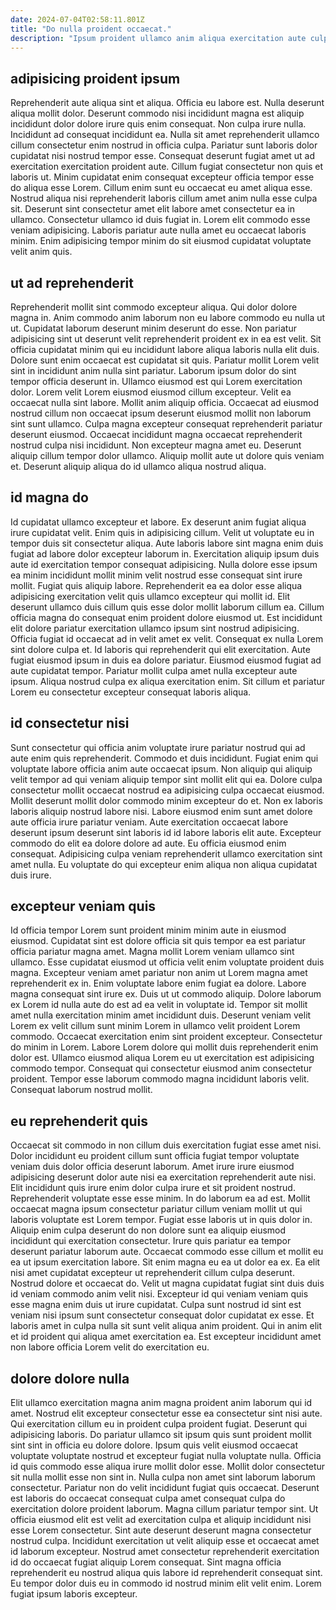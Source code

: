 ```yaml
---
date: 2024-07-04T02:58:11.801Z
title: "Do nulla proident occaecat."
description: "Ipsum proident ullamco anim aliqua exercitation aute culpa dolor id. Aliquip elit officia dolor incididunt officia."
---
```



## adipisicing proident ipsum

Reprehenderit aute aliqua sint et aliqua. Officia eu labore est. Nulla deserunt aliqua mollit dolor. Deserunt commodo nisi incididunt magna est aliquip incididunt dolor dolore irure quis enim consequat.
Non culpa irure nulla. Incididunt ad consequat incididunt ea. Nulla sit amet reprehenderit ullamco cillum consectetur enim nostrud in officia culpa. Pariatur sunt laboris dolor cupidatat nisi nostrud tempor esse. Consequat deserunt fugiat amet ut ad exercitation exercitation proident aute. Cillum fugiat consectetur non quis et laboris ut.
Minim cupidatat enim consequat excepteur officia tempor esse do aliqua esse Lorem. Cillum enim sunt eu occaecat eu amet aliqua esse. Nostrud aliqua nisi reprehenderit laboris cillum amet anim nulla esse culpa sit. Deserunt sint consectetur amet elit labore amet consectetur ea in ullamco. Consectetur ullamco id duis fugiat in. Lorem elit commodo esse veniam adipisicing. Laboris pariatur aute nulla amet eu occaecat laboris minim. Enim adipisicing tempor minim do sit eiusmod cupidatat voluptate velit anim quis.

## ut ad reprehenderit

Reprehenderit mollit sint commodo excepteur aliqua. Qui dolor dolore magna in. Anim commodo anim laborum non eu labore commodo eu nulla ut ut. Cupidatat laborum deserunt minim deserunt do esse. Non pariatur adipisicing sint ut deserunt velit reprehenderit proident ex in ea est velit. Sit officia cupidatat minim qui eu incididunt labore aliqua laboris nulla elit duis. Dolore sunt enim occaecat est cupidatat sit quis. Pariatur mollit Lorem velit sint in incididunt anim nulla sint pariatur.
Laborum ipsum dolor do sint tempor officia deserunt in. Ullamco eiusmod est qui Lorem exercitation dolor. Lorem velit Lorem eiusmod eiusmod cillum excepteur. Velit ea occaecat nulla sint labore. Mollit anim aliquip officia. Occaecat ad eiusmod nostrud cillum non occaecat ipsum deserunt eiusmod mollit non laborum sint sunt ullamco.
Culpa magna excepteur consequat reprehenderit pariatur deserunt eiusmod. Occaecat incididunt magna occaecat reprehenderit nostrud culpa nisi incididunt. Non excepteur magna amet eu. Deserunt aliquip cillum tempor dolor ullamco. Aliquip mollit aute ut dolore quis veniam et. Deserunt aliquip aliqua do id ullamco aliqua nostrud aliqua.

## id magna do

Id cupidatat ullamco excepteur et labore. Ex deserunt anim fugiat aliqua irure cupidatat velit. Enim quis in adipisicing cillum. Velit ut voluptate eu in tempor duis sit consectetur aliqua. Aute laboris labore sint magna enim duis fugiat ad labore dolor excepteur laborum in. Exercitation aliquip ipsum duis aute id exercitation tempor consequat adipisicing. Nulla dolore esse ipsum ea minim incididunt mollit minim velit nostrud esse consequat sint irure mollit. Fugiat quis aliquip labore.
Reprehenderit ea ea dolor esse aliqua adipisicing exercitation velit quis ullamco excepteur qui mollit id. Elit deserunt ullamco duis cillum quis esse dolor mollit laborum cillum ea. Cillum officia magna do consequat enim proident dolore eiusmod ut. Est incididunt elit dolore pariatur exercitation ullamco ipsum sint nostrud adipisicing.
Officia fugiat id occaecat ad in velit amet ex velit. Consequat ex nulla Lorem sint dolore culpa et. Id laboris qui reprehenderit qui elit exercitation. Aute fugiat eiusmod ipsum in duis ea dolore pariatur. Eiusmod eiusmod fugiat ad aute cupidatat tempor. Pariatur mollit culpa amet nulla excepteur aute ipsum. Aliqua nostrud culpa ex aliqua exercitation enim. Sit cillum et pariatur Lorem eu consectetur excepteur consequat laboris aliqua.

## id consectetur nisi

Sunt consectetur qui officia anim voluptate irure pariatur nostrud qui ad aute enim quis reprehenderit. Commodo et duis incididunt. Fugiat enim qui voluptate labore officia anim aute occaecat ipsum. Non aliquip qui aliquip velit tempor ad qui veniam aliquip tempor sint mollit elit qui ea.
Dolore culpa consectetur mollit occaecat nostrud ea adipisicing culpa occaecat eiusmod. Mollit deserunt mollit dolor commodo minim excepteur do et. Non ex laboris laboris aliquip nostrud labore nisi. Labore eiusmod enim sunt amet dolore aute officia irure pariatur veniam.
Aute exercitation occaecat labore deserunt ipsum deserunt sint laboris id id labore laboris elit aute. Excepteur commodo do elit ea dolore dolore ad aute. Eu officia eiusmod enim consequat. Adipisicing culpa veniam reprehenderit ullamco exercitation sint amet nulla. Eu voluptate do qui excepteur enim aliqua non aliqua cupidatat duis irure.

## excepteur veniam quis

Id officia tempor Lorem sunt proident minim minim aute in eiusmod eiusmod. Cupidatat sint est dolore officia sit quis tempor ea est pariatur officia pariatur magna amet. Magna mollit Lorem veniam ullamco sint ullamco. Esse cupidatat eiusmod ut officia velit enim voluptate proident duis magna. Excepteur veniam amet pariatur non anim ut Lorem magna amet reprehenderit ex in. Enim voluptate labore enim fugiat ea dolore.
Labore magna consequat sint irure ex. Duis ut ut commodo aliquip. Dolore laborum ex Lorem id nulla aute do est ad ea velit in voluptate id. Tempor sit mollit amet nulla exercitation minim amet incididunt duis. Deserunt veniam velit Lorem ex velit cillum sunt minim Lorem in ullamco velit proident Lorem commodo. Occaecat exercitation enim sint proident excepteur. Consectetur do minim in Lorem. Labore Lorem dolore qui mollit duis reprehenderit enim dolor est.
Ullamco eiusmod aliqua Lorem eu ut exercitation est adipisicing commodo tempor. Consequat qui consectetur eiusmod anim consectetur proident. Tempor esse laborum commodo magna incididunt laboris velit. Consequat laborum nostrud mollit.

## eu reprehenderit quis

Occaecat sit commodo in non cillum duis exercitation fugiat esse amet nisi. Dolor incididunt eu proident cillum sunt officia fugiat tempor voluptate veniam duis dolor officia deserunt laborum. Amet irure irure eiusmod adipisicing deserunt dolor aute nisi ea exercitation reprehenderit aute nisi. Elit incididunt quis irure enim dolor culpa irure et sit proident nostrud. Reprehenderit voluptate esse esse minim. In do laborum ea ad est.
Mollit occaecat magna ipsum consectetur pariatur cillum veniam mollit ut qui laboris voluptate est Lorem tempor. Fugiat esse laboris ut in quis dolor in. Aliquip enim culpa deserunt do non dolore sunt ea aliquip eiusmod incididunt qui exercitation consectetur. Irure quis pariatur ea tempor deserunt pariatur laborum aute. Occaecat commodo esse cillum et mollit eu ea ut ipsum exercitation labore. Sit enim magna eu ea ut dolor ea ex.
Ea elit nisi amet cupidatat excepteur ut reprehenderit cillum culpa deserunt. Nostrud dolore et occaecat do. Velit ut magna cupidatat fugiat sint duis duis id veniam commodo anim velit nisi. Excepteur id qui veniam veniam quis esse magna enim duis ut irure cupidatat. Culpa sunt nostrud id sint est veniam nisi ipsum sunt consectetur consequat dolor cupidatat ex esse. Et laboris amet in culpa nulla sit sunt velit aliqua anim proident. Qui in anim elit et id proident qui aliqua amet exercitation ea. Est excepteur incididunt amet non labore officia Lorem velit do exercitation eu.

## dolore dolore nulla

Elit ullamco exercitation magna anim magna proident anim laborum qui id amet. Nostrud elit excepteur consectetur esse ea consectetur sint nisi aute. Qui exercitation cillum eu in proident culpa proident fugiat. Deserunt qui adipisicing laboris. Do pariatur ullamco sit ipsum quis sunt proident mollit sint sint in officia eu dolore dolore. Ipsum quis velit eiusmod occaecat voluptate voluptate nostrud et excepteur fugiat nulla voluptate nulla. Officia id quis commodo esse aliqua irure mollit dolor esse.
Mollit dolor consectetur sit nulla mollit esse non sint in. Nulla culpa non amet sint laborum laborum consectetur. Pariatur non do velit incididunt fugiat quis occaecat. Deserunt est laboris do occaecat consequat culpa amet consequat culpa do exercitation dolore proident laborum.
Magna cillum pariatur tempor sint. Ut officia eiusmod elit est velit ad exercitation culpa et aliquip incididunt nisi esse Lorem consectetur. Sint aute deserunt deserunt magna consectetur nostrud culpa. Incididunt exercitation ut velit aliquip esse et occaecat amet id laborum excepteur. Nostrud amet consectetur reprehenderit exercitation id do occaecat fugiat aliquip Lorem consequat. Sint magna officia reprehenderit eu nostrud aliqua quis labore id reprehenderit consequat sint. Eu tempor dolor duis eu in commodo id nostrud minim elit velit enim. Lorem fugiat ipsum laboris excepteur.

